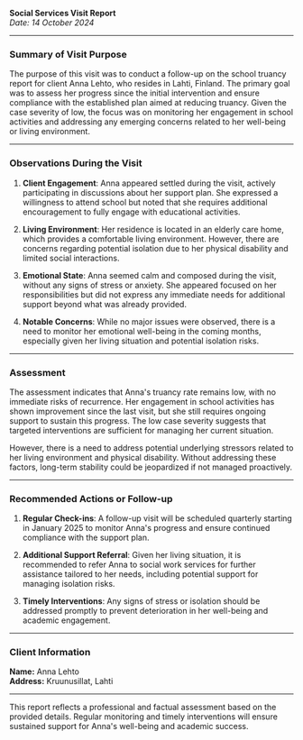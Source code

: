 

**Social Services Visit Report**  
*Date: 14 October 2024*  

---

### **Summary of Visit Purpose**

The purpose of this visit was to conduct a follow-up on the school truancy report for client Anna Lehto, who resides in Lahti, Finland. The primary goal was to assess her progress since the initial intervention and ensure compliance with the established plan aimed at reducing truancy. Given the case severity of low, the focus was on monitoring her engagement in school activities and addressing any emerging concerns related to her well-being or living environment.

---

### **Observations During the Visit**

1. **Client Engagement**: Anna appeared settled during the visit, actively participating in discussions about her support plan. She expressed a willingness to attend school but noted that she requires additional encouragement to fully engage with educational activities.
   
2. **Living Environment**: Her residence is located in an elderly care home, which provides a comfortable living environment. However, there are concerns regarding potential isolation due to her physical disability and limited social interactions.

3. **Emotional State**: Anna seemed calm and composed during the visit, without any signs of stress or anxiety. She appeared focused on her responsibilities but did not express any immediate needs for additional support beyond what was already provided.

4. **Notable Concerns**: While no major issues were observed, there is a need to monitor her emotional well-being in the coming months, especially given her living situation and potential isolation risks.

---

### **Assessment**

The assessment indicates that Anna's truancy rate remains low, with no immediate risks of recurrence. Her engagement in school activities has shown improvement since the last visit, but she still requires ongoing support to sustain this progress. The low case severity suggests that targeted interventions are sufficient for managing her current situation.

However, there is a need to address potential underlying stressors related to her living environment and physical disability. Without addressing these factors, long-term stability could be jeopardized if not managed proactively.

---

### **Recommended Actions or Follow-up**

1. **Regular Check-ins**: A follow-up visit will be scheduled quarterly starting in January 2025 to monitor Anna's progress and ensure continued compliance with the support plan.
   
2. **Additional Support Referral**: Given her living situation, it is recommended to refer Anna to social work services for further assistance tailored to her needs, including potential support for managing isolation risks.

3. **Timely Interventions**: Any signs of stress or isolation should be addressed promptly to prevent deterioration in her well-being and academic engagement.

---

### **Client Information**

**Name:** Anna Lehto  
**Address:** Kruunusillat, Lahti  

---

This report reflects a professional and factual assessment based on the provided details. Regular monitoring and timely interventions will ensure sustained support for Anna's well-being and academic success.